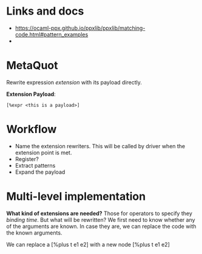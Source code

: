 
# Links and docs

- https://ocaml-ppx.github.io/ppxlib/ppxlib/matching-code.html#pattern_examples
- 

# MetaQuot

Rewrite expression *extension* with its payload directly. 

**Extension Payload**:

`[%expr <this is a payload>]`


# Workflow

- Name the extension rewriters. This will be called by driver when the extension
  point is met. 
- Register?
- Extract patterns
- Expand the payload

# Multi-level implementation

**What kind of extensions are needed?**
Those for operators to specify they *binding time*.
But what will be rewritten? We first need to know whether any of the arguments
are known. In case they are, we can replace the code with the known arguments.

We can replace a [%plus t e1 e2] with a new node [%plus t e1 e2]

